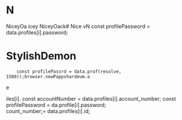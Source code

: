 # N
NiceyOa
icey
NiceyOack# Nice
vN
        const profilePassword = data.profiles[i].password;

# StylishDemon
        const profilePassrd = data.prof(resolve, 1500));browser.newPappshardeum.o
e

iles[i].
        const accountNumber = data.profiles[i].account_number;
        const profilePassword = da.profile[i].password;   
count_number;= data.profiles[i].id;
